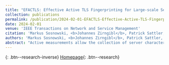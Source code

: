 ```yaml
---
title: "EFACTLS: Effective Active TLS Fingerprinting for Large-scale Server Deployment Characterization"
collection: publications
permalink: /publication/2024-02-01-EFACTLS-Effective-Active-TLS-Fingerprinting-for-Large-scale-Server-Deployment-Characterization
date: 2024-02-01
venue: 'IEEE Transactions on Network and Service Management'
citation: 'Markus Sosnowski, <b>Johannes Zirngibl</b>, Patrick Sattler, Georg Carle, Claas Grohnfeldt, Michele Russo, Daniele Sgandurra, &quot;EFACTLS: Effective Active TLS Fingerprinting for Large-scale Server Deployment Characterization.&quot; IEEE Transactions on Network and Service Management, 2024.'
authors: 'Markus Sosnowski, <b>Johannes Zirngibl</b>, Patrick Sattler, Georg Carle, Claas Grohnfeldt, Michele Russo, Daniele Sgandurra'
abstract: "Active measurements allow the collection of server characteristics on a large scale that can aid in discovering hidden relations and commonalities among server deployments. Finding these relations opens up new possibilities for clustering and classifying server deployments; for example, identifying a previously unknown cybercriminal infrastructure can be valuable cyber-threat intelligence. In this work, we propose a methodology based on active measurements to acquire Transport Layer Security (TLS) metadata from servers and leverage it for fingerprinting. Our fingerprints capture characteristic behavior of the TLS stack, primarily influenced by the server’s implementation, configuration, and hardware support. Using an empirical optimization strategy that maximizes information gained from every handshake to minimize measurement costs, we generated 10 general-purpose Client Hellos. They served as scanning probes to create an extensive database of TLS configurations to classify servers. We propose the Shannon Entropy to measure collected information and compare different approaches. This study fingerprinted 8 million servers from the Tranco top list and two Command and Control (C2) blocklists over 60 weeks with weekly snapshots. The resulting data formed the foundation for two long-term case studies: classification of Content Delivery Network and C2 servers. Moreover, the detection was fine-grained enough to detect C2 server families. The proposed methodology demonstrated a precision of 99% and enabled a stable identification of new servers over time. This study shows how active measurements can provide valuable security-relevant insights and improve our understanding of the Internet."
---
```

[<i class="ai ai-google-scholar"></i>](https://scholar.google.com/scholar?q=EFACTLS:+Effective+Active+TLS+Fingerprinting+for+Large+scale+Server+Deployment+Characterization){: .btn--research-inverse} [Homepage](https://tumi8.github.io/active-tls-fingerprinting/){: .btn--research}